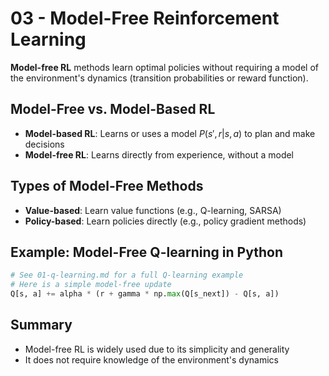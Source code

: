 # 03 - Model-Free Reinforcement Learning

**Model-free RL** methods learn optimal policies without requiring a model of the environment's dynamics (transition probabilities or reward function).

## Model-Free vs. Model-Based RL

- **Model-based RL**: Learns or uses a model $`P(s', r | s, a)`$ to plan and make decisions
- **Model-free RL**: Learns directly from experience, without a model

## Types of Model-Free Methods

- **Value-based**: Learn value functions (e.g., Q-learning, SARSA)
- **Policy-based**: Learn policies directly (e.g., policy gradient methods)

## Example: Model-Free Q-learning in Python

```python
# See 01-q-learning.md for a full Q-learning example
# Here is a simple model-free update
Q[s, a] += alpha * (r + gamma * np.max(Q[s_next]) - Q[s, a])
```

## Summary
- Model-free RL is widely used due to its simplicity and generality
- It does not require knowledge of the environment's dynamics 